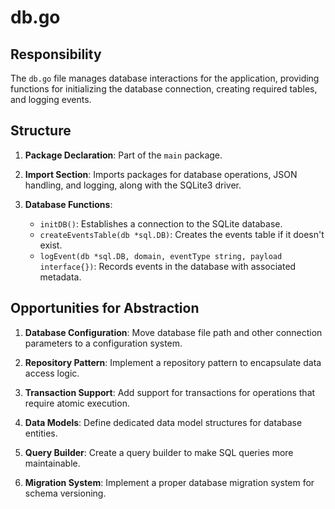 # db.go

## Responsibility
The `db.go` file manages database interactions for the application, providing functions for initializing the database connection, creating required tables, and logging events.

## Structure

1. **Package Declaration**: Part of the `main` package.

2. **Import Section**: Imports packages for database operations, JSON handling, and logging, along with the SQLite3 driver.

3. **Database Functions**:
   - `initDB()`: Establishes a connection to the SQLite database.
   - `createEventsTable(db *sql.DB)`: Creates the events table if it doesn't exist.
   - `logEvent(db *sql.DB, domain, eventType string, payload interface{})`: Records events in the database with associated metadata.

## Opportunities for Abstraction

1. **Database Configuration**: Move database file path and other connection parameters to a configuration system.

2. **Repository Pattern**: Implement a repository pattern to encapsulate data access logic.

3. **Transaction Support**: Add support for transactions for operations that require atomic execution.

4. **Data Models**: Define dedicated data model structures for database entities.

5. **Query Builder**: Create a query builder to make SQL queries more maintainable.

6. **Migration System**: Implement a proper database migration system for schema versioning. 
